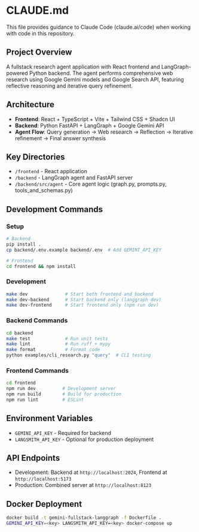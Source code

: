 # CLAUDE.md

This file provides guidance to Claude Code (claude.ai/code) when working with code in this repository.

## Project Overview

A fullstack research agent application with React frontend and LangGraph-powered Python backend. The agent performs comprehensive web research using Google Gemini models and Google Search API, featuring reflective reasoning and iterative query refinement.

## Architecture

- **Frontend**: React + TypeScript + Vite + Tailwind CSS + Shadcn UI
- **Backend**: Python FastAPI + LangGraph + Google Gemini API
- **Agent Flow**: Query generation → Web research → Reflection → Iterative refinement → Final answer synthesis

## Key Directories

- `/frontend` - React application
- `/backend` - LangGraph agent and FastAPI server
- `/backend/src/agent` - Core agent logic (graph.py, prompts.py, tools_and_schemas.py)

## Development Commands

### Setup
```bash
# Backend
pip install .
cp backend/.env.example backend/.env  # Add GEMINI_API_KEY

# Frontend
cd frontend && npm install
```

### Development
```bash
make dev              # Start both frontend and backend
make dev-backend      # Start backend only (langgraph dev)
make dev-frontend     # Start frontend only (npm run dev)
```

### Backend Commands
```bash
cd backend
make test             # Run unit tests
make lint             # Run ruff + mypy
make format           # Format code
python examples/cli_research.py "query"  # CLI testing
```

### Frontend Commands
```bash
cd frontend
npm run dev          # Development server
npm run build        # Build for production
npm run lint         # ESLint
```

## Environment Variables

- `GEMINI_API_KEY` - Required for backend
- `LANGSMITH_API_KEY` - Optional for production deployment

## API Endpoints

- Development: Backend at `http://localhost:2024`, Frontend at `http://localhost:5173`
- Production: Combined server at `http://localhost:8123`

## Docker Deployment

```bash
docker build -t gemini-fullstack-langgraph -f Dockerfile .
GEMINI_API_KEY=<key> LANGSMITH_API_KEY=<key> docker-compose up
```